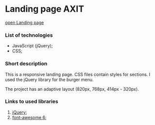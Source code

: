 # Landing page AXIT

[open Landing page](https://victoriarus.github.io/FE29-LandingPage-Rusetskaya-Vika/)

### List of technologies
- JavaScript (jQuery);
- CSS;

### Short description

This is a responsive landing page. CSS files contain styles for sections. I used the jQuery library for the burger menu.

The project has an adaptive layout (820px, 768px, 414px - 320px).

### Links to used libraries
1. [jQuery](https://jquery.com/);
2. [font-awesome 6](https://cdnjs.cloudflare.com/ajax/libs/font-awesome/6.1.1/css/all.min.css);